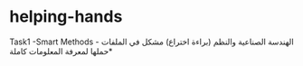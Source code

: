 # helping-hands
Task1 -Smart Methods - الهندسة الصناعية والنظم (براءة اختراع)
مشكل في الملفات حملها لمعرفة المعلومات كاملة*
